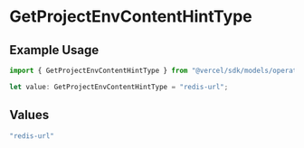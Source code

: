 # GetProjectEnvContentHintType

## Example Usage

```typescript
import { GetProjectEnvContentHintType } from "@vercel/sdk/models/operations/getprojectenv.js";

let value: GetProjectEnvContentHintType = "redis-url";
```

## Values

```typescript
"redis-url"
```